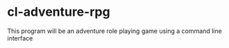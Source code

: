 # cl-adventure-rpg
This program will be an adventure role playing game using a command line interface
